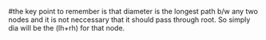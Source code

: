 #the key point to remember is that diameter is the longest path b/w any two nodes and it is not neccessary that it should pass through root.
So simply dia will be the (lh+rh) for that node.
​
